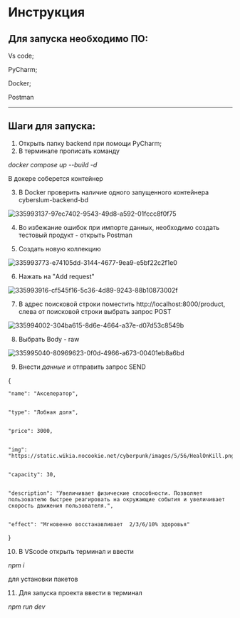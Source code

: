 # Инструкция

## Для запуска необходимо ПО:

Vs code;


PyCharm;


Docker;


Postman


---
## Шаги для запуска:
1. Открыть папку backend при помощи PyCharm;
2. В терминале прописать команду


*docker compose up --build -d*


В докере соберется контейнер 


3. В Docker проверить наличие одного запущенного контейнера cyberslum-backend-bd


![335993137-97ec7402-9543-49d8-a592-01fccc8f0f75](https://github.com/Ritiss/Cyberslum/assets/115828441/7dd3ba2c-c676-4c48-95d2-7ecb3bed7952)



4. Во избежание ошибок при импорте данных, необходимо создать тестовый продукт - открыть Postman


5. Создать новую коллекцию


![335993773-e74105dd-3144-4677-9ea9-e5bf22c2f1e0](https://github.com/Ritiss/Cyberslum/assets/115828441/0cf2c6e7-f327-481c-82cd-82a3726f7c0d)



6. Нажать на "Add request"


![335993916-cf545f16-5c36-4d89-9243-88b10873002f](https://github.com/Ritiss/Cyberslum/assets/115828441/4751d61f-5a7e-47b4-ae5d-2aa402df50e4)



7. В адрес поисковой строки поместить http://localhost:8000/product, слева от поисковой строки выбрать запрос  POST

    
![335994002-304ba615-8d6e-4664-a37e-d07d53c8549b](https://github.com/Ritiss/Cyberslum/assets/115828441/3ff2b397-f135-4c09-befa-30ab71f0d7a4)



8. Выбрать Body - raw


![335995040-80969623-0f0d-4966-a673-00401eb8a6bd](https://github.com/Ritiss/Cyberslum/assets/115828441/ca4ccba5-3383-4afe-8501-c73acb953f35)



9. Внести *данные* и отправить запрос SEND


{

    "name": "Акселератор",

    
    "type": "Лобная доля",

    
    "price": 3000,

    
    "img": "https://static.wikia.nocookie.net/cyberpunk/images/5/56/HealOnKill.png",

    
    "capacity": 30,

    
    "description": "Увеличивает физические способности. Позволяет пользователю быстрее реагировать на окружающие события и увеличивает скорость движения пользователя.",

    
    "effect": "Мгновенно восстанавливает  2/3/6/10% здоровья"
    
} 

10. В VScode открыть терминал и ввести


*npm i*


для установки пакетов


11. Для запуска проекта ввести в терминал


*npm run dev*
